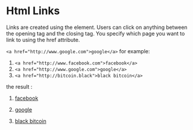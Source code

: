 
# Html Links

Links are created using the <a> element. Users can click on anything between the opening <a> tag and the closing </a> tag. You specify which page you want to link to using the href attribute.

` <a href="http://www.google.com">google</a> `
for example:

1. ` <a href="http://www.facebook.com">facebook</a> `
2. ` <a href="http://www.google.com">google</a> `
3. ` <a href="http://bitcoin.black">black bitcoin</a> `

the result :

1. <a href="http://www.facebook.com">facebook</a>

2. <a href="http://www.google.com">google</a>
3. <a href="http://bitcoin.black">black bitcoin</a>

